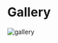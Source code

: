 # Gallery

![gallery](https://github.com/JeevaFsd-0/Gallery/assets/145536938/29829a81-831e-41e1-8704-71688bb33bcb)
